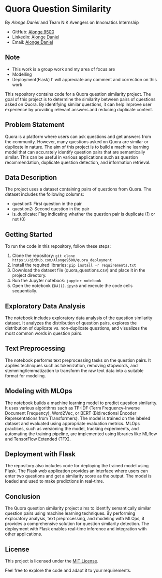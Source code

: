 # Quora Question Similarity
By *Alonge Daniel* and Team NIK Avengers on Innomatics Internship 

- GitHub: [Alonge 9500](https://github.com/Alonge9500)
- LinkedIn: [Alonge Daniel](https://www.linkedin.com/in/alonge-daniel-27b4b4139/)
- Email: [Alonge Daniel](mailto:alongedaniel19@gmail.com)

## Note
* This work is a group work and my area of focus are
* Modelling
* Deployment(Flask)
I' will appreciate any comment and correction on this work 

This repository contains code for a Quora question similarity project. The goal of this project is to determine the similarity between pairs of questions asked on Quora. By identifying similar questions, it can help improve user experience by providing relevant answers and reducing duplicate content.

## Problem Statement

Quora is a platform where users can ask questions and get answers from the community. However, many questions asked on Quora are similar or duplicate in nature. The aim of this project is to build a machine learning model that can accurately identify question pairs that are semantically similar. This can be useful in various applications such as question recommendation, duplicate question detection, and information retrieval.

## Data Description

The project uses a dataset containing pairs of questions from Quora. The dataset includes the following columns:

- question1: First question in the pair
- question2: Second question in the pair
- is_duplicate: Flag indicating whether the question pair is duplicate (1) or not (0)

## Getting Started

To run the code in this repository, follow these steps:

1. Clone the repository: `git clone https://github.com/Alonge9500/quora_deployment`
2. Install the required libraries: `pip install -r requirements.txt`
3. Download the dataset file (quora_questions.csv) and place it in the project directory.
4. Run the Jupyter notebook: `jupyter notebook`
5. Open the notebook `EDA(1).ipynb` and execute the code cells sequentially.

## Exploratory Data Analysis

The notebook includes exploratory data analysis of the question similarity dataset. It analyzes the distribution of question pairs, explores the distribution of duplicate vs. non-duplicate questions, and visualizes the most common words in question pairs.

## Text Preprocessing

The notebook performs text preprocessing tasks on the question pairs. It applies techniques such as tokenization, removing stopwords, and stemming/lemmatization to transform the raw text data into a suitable format for modeling.

## Modeling with MLOps

The notebook builds a machine learning model to predict question similarity. It uses various algorithms such as TF-IDF (Term Frequency-Inverse Document Frequency), Word2Vec, or BERT (Bidirectional Encoder Representations from Transformers). The model is trained on the labeled dataset and evaluated using appropriate evaluation metrics. MLOps practices, such as versioning the model, tracking experiments, and automating the training pipeline, are implemented using libraries like MLflow and TensorFlow Extended (TFX).

## Deployment with Flask

The repository also includes code for deploying the trained model using Flask. The Flask web application provides an interface where users can enter two questions and get a similarity score as the output. The model is loaded and used to make predictions in real-time.

## Conclusion

The Quora question similarity project aims to identify semantically similar question pairs using machine learning techniques. By performing exploratory analysis, text preprocessing, and modeling with MLOps, it provides a comprehensive solution for question similarity detection. The deployment with Flask enables real-time inference and integration with other applications.

## License

This project is licensed under the [MIT License](LICENSE).

Feel free to explore the code and adapt it to your requirements.
